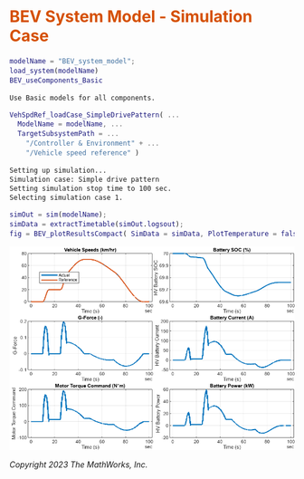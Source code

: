 
# <span style="color:rgb(213,80,0)">BEV System Model \- Simulation Case</span>
```matlab
modelName = "BEV_system_model";
load_system(modelName)
BEV_useComponents_Basic
```

```matlabTextOutput
Use Basic models for all components.
```

```matlab
VehSpdRef_loadCase_SimpleDrivePattern( ...
  ModelName = modelName, ...
  TargetSubsystemPath = ...
    "/Controller & Environment" + ...
    "/Vehicle speed reference" )
```

```matlabTextOutput
Setting up simulation...
Simulation case: Simple drive pattern
Setting simulation stop time to 100 sec.
Selecting simulation case 1.
```

```matlab
simOut = sim(modelName);
simData = extractTimetable(simOut.logsout);
fig = BEV_plotResultsCompact( SimData = simData, PlotTemperature = false );
```

<center><img src="media/BEV_Case_SimpleDrivePattern_Basic_media/figure_0.png" width="702" alt="figure_0.png"></center>


*Copyright 2023 The MathWorks, Inc.*

